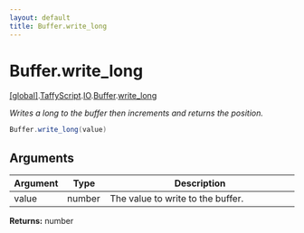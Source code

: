 ```yaml
---
layout: default
title: Buffer.write_long
---
```


# Buffer.write_long

[\[global\]]({{site.baseurl}}/docs/).[TaffyScript]({{site.baseurl}}/docs/TaffyScript/).[IO]({{site.baseurl}}/docs/TaffyScript/IO/).[Buffer]({{site.baseurl}}/docs/TaffyScript/IO/Buffer/).[write_long]({{site.baseurl}}/docs/TaffyScript/IO/Buffer/write_long/)

_Writes a long to the buffer then increments and returns the position._

```cs
Buffer.write_long(value)
```

## Arguments

<table>
  <col width="15%">
  <col width="15%">
  <thead>
    <tr>
      <th>Argument</th>
      <th>Type</th>
      <th>Description</th>
    </tr>
  </thead>
  <tbody>
    <tr>
      <td>value</td>
      <td>number</td>
      <td>The value to write to the buffer.</td>
    </tr>
  </tbody>
</table>

**Returns:** number
